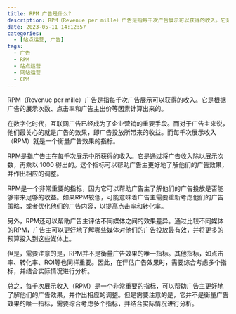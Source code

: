 ```yaml
---
title: RPM 广告是什么?
description: RPM（Revenue per mille）广告是指每千次广告展示可以获得的收入。它是根据广告的展示次数、点击率和广告主出价等因素计算出来的。
date: 2023-05-11 14:12:57
categories:
  - [站点运营, 广告]
tags:
  - 广告
  - RPM
  - 站点运营
  - 网站运营
  - CPM
---
```


RPM（Revenue per mille）广告是指每千次广告展示可以获得的收入。它是根据广告的展示次数、点击率和广告主出价等因素计算出来的。

在数字化时代，互联网广告已经成为了企业营销的重要手段。而对于广告主来说，他们最关心的就是广告的效果，即广告投放所带来的收益。而每千次展示收入（RPM）就是一个衡量广告效果的指标。

RPM是指广告主在每千次展示中所获得的收入。它是通过将广告收入除以展示次数，再乘以 1000 得出的。这个指标可以帮助广告主更好地了解他们的广告效果，并作出相应的调整。

RPM是一个非常重要的指标，因为它可以帮助广告主了解他们的广告投放是否能够带来足够的收益。如果RPM较低，可能意味着广告主需要重新考虑他们的广告策略，或者优化他们的广告内容，以提高点击率和转化率。

另外，RPM还可以帮助广告主评估不同媒体之间的效果差异。通过比较不同媒体的RPM，广告主可以更好地了解哪些媒体对他们的广告投放最有效，并将更多的预算投入到这些媒体上。

但是，需要注意的是，RPM并不是衡量广告效果的唯一指标。其他指标，如点击率、转化率、ROI等也同样重要。因此，在评估广告效果时，需要综合考虑多个指标，并结合实际情况进行分析。

总之，每千次展示收入（RPM）是一个非常重要的指标，可以帮助广告主更好地了解他们的广告效果，并作出相应的调整。但是需要注意的是，它并不是衡量广告效果的唯一指标，需要综合考虑多个指标，并结合实际情况进行分析。
